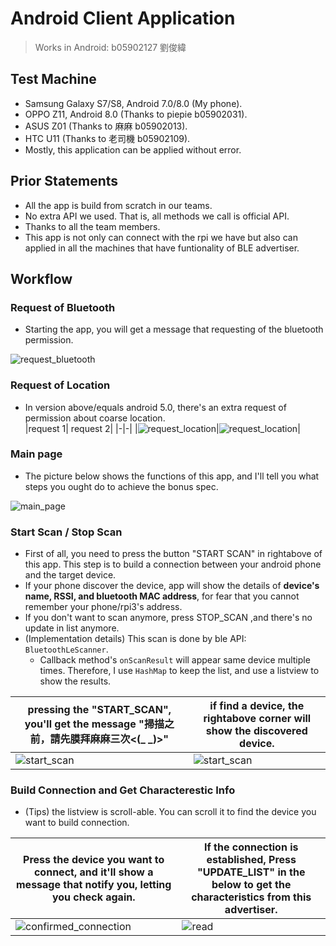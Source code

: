Android Client Application
===

> Works in Android: b05902127 劉俊緯

## Test Machine

* Samsung Galaxy S7/S8, Android 7.0/8.0 (My phone).
* OPPO Z11, Android 8.0 (Thanks to piepie b05902031).
* ASUS Z01 (Thanks to 麻麻 b05902013).
* HTC U11 (Thanks to 老司機 b05902109).
* Mostly, this application can be applied without error.

## Prior Statements

* All the app is build from scratch in our teams.
* No extra API we used. That is, all methods we call is official API.
* Thanks to all the team members.
* This app is not only can connect with the rpi we have but also can applied in all the machines that have funtionality of BLE advertiser.

## Workflow

### Request of Bluetooth

* Starting the app, you will get a message that requesting of the bluetooth permission.

![request_bluetooth](/home/arvin/Desktop/class/DSDL/dsdl2018/Android/img/request_bluetooth.jpg)

### Request of Location

* In version above/equals android 5.0, there's an extra request of permission about coarse location.  
|request 1| request 2|
|-|-|
|![request_location](/home/arvin/Desktop/class/DSDL/dsdl2018/Android/img/request_location.jpg)|![request_location](/home/arvin/Desktop/class/DSDL/dsdl2018/Android/img/request_location2.jpg)|

### Main page

* The picture below shows the functions of this app, and I'll tell you what steps you ought do to achieve the bonus spec.

![main_page](/home/arvin/Desktop/class/DSDL/dsdl2018/Android/img/main_page.jpg)

### Start Scan / Stop Scan

* First of all, you need to press the button "START SCAN" in rightabove of this app. This step is to build a connection between your android phone and the target device.
* If your phone discover the device, app will show the details of **device's name, RSSI, and bluetooth MAC address**, for fear that you cannot remember your phone/rpi3's address.
* If you don't want to scan anymore, press STOP_SCAN ,and there's no update in list anymore.
* (Implementation details)  This scan is done by ble API: `BluetoothLeScanner`.
  * Callback method's `onScanResult` will appear same device multiple times. Therefore, I use `HashMap` to keep the list, and use a listview to show the results. 

|pressing the "START_SCAN", you'll get the message "掃描之前，請先膜拜麻麻三次<(_ _)>"|if find a device, the rightabove corner will show the discovered device.|
|-|-|
|![start_scan](/home/arvin/Desktop/class/DSDL/dsdl2018/Android/img/start_scan.jpg)|![start_scan](/home/arvin/Desktop/class/DSDL/dsdl2018/Android/img/read.jpg)|

### Build Connection and Get Characterestic Info

* (Tips) the listview is scroll-able. You can scroll it to find the device you want to build connection.

|Press the device you want to connect, and it'll show a message that notify you, letting you check again.|If the connection is established, Press "UPDATE_LIST" in the below to get the characteristics from this advertiser.|
|-|-|
|![confirmed_connection](/home/arvin/Desktop/class/DSDL/dsdl2018/Android/img/confirmed_connection.jpg)|![read](/home/arvin/Desktop/class/DSDL/dsdl2018/Android/img/read.jpg)|